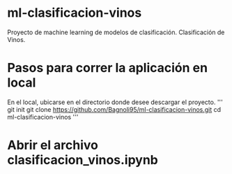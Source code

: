 # ml-clasificacion-vinos
Proyecto de machine learning de modelos de clasificación. Clasificación de Vinos.

# Pasos para correr la aplicación en local
En el local, ubicarse en el directorio donde desee descargar el proyecto.
''' git init
git clone https://github.com/Bagnoli95/ml-clasificacion-vinos.git
cd ml-clasificacion-vinos
'''

# Abrir el archivo clasificacion_vinos.ipynb

